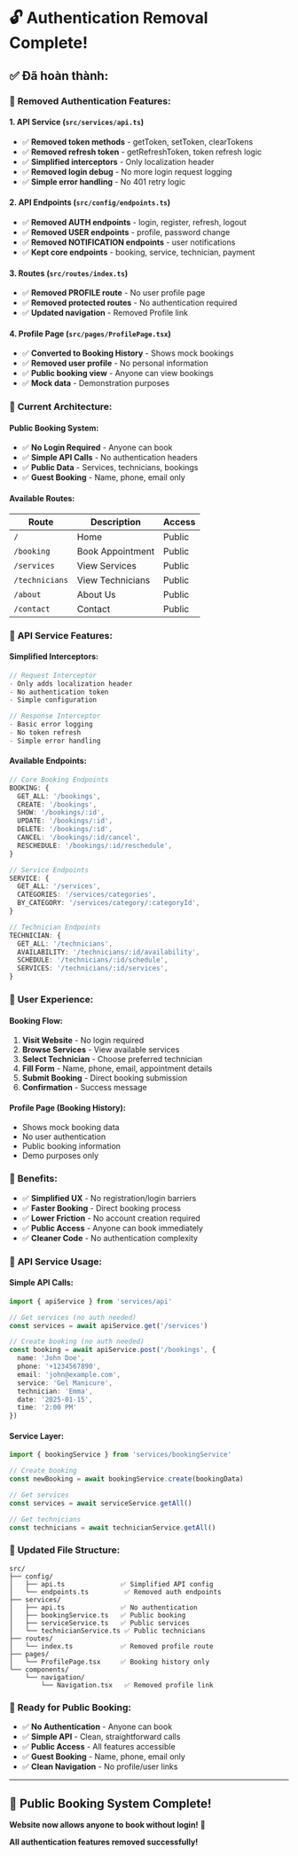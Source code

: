# 🔓 Authentication Removal Complete!

## ✅ **Đã hoàn thành:**

### 🚫 **Removed Authentication Features:**

#### **1. API Service** (`src/services/api.ts`)
- ✅ **Removed token methods** - getToken, setToken, clearTokens
- ✅ **Removed refresh token** - getRefreshToken, token refresh logic
- ✅ **Simplified interceptors** - Only localization header
- ✅ **Removed login debug** - No more login request logging
- ✅ **Simple error handling** - No 401 retry logic

#### **2. API Endpoints** (`src/config/endpoints.ts`)
- ✅ **Removed AUTH endpoints** - login, register, refresh, logout
- ✅ **Removed USER endpoints** - profile, password change
- ✅ **Removed NOTIFICATION endpoints** - user notifications
- ✅ **Kept core endpoints** - booking, service, technician, payment

#### **3. Routes** (`src/routes/index.ts`)
- ✅ **Removed PROFILE route** - No user profile page
- ✅ **Removed protected routes** - No authentication required
- ✅ **Updated navigation** - Removed Profile link

#### **4. Profile Page** (`src/pages/ProfilePage.tsx`)
- ✅ **Converted to Booking History** - Shows mock bookings
- ✅ **Removed user profile** - No personal information
- ✅ **Public booking view** - Anyone can view bookings
- ✅ **Mock data** - Demonstration purposes

### 🎯 **Current Architecture:**

#### **Public Booking System:**
- ✅ **No Login Required** - Anyone can book
- ✅ **Simple API Calls** - No authentication headers
- ✅ **Public Data** - Services, technicians, bookings
- ✅ **Guest Booking** - Name, phone, email only

#### **Available Routes:**
| Route | Description | Access |
|-------|-------------|--------|
| `/` | Home | Public |
| `/booking` | Book Appointment | Public |
| `/services` | View Services | Public |
| `/technicians` | View Technicians | Public |
| `/about` | About Us | Public |
| `/contact` | Contact | Public |

### 🔧 **API Service Features:**

#### **Simplified Interceptors:**
```typescript
// Request Interceptor
- Only adds localization header
- No authentication token
- Simple configuration

// Response Interceptor  
- Basic error logging
- No token refresh
- Simple error handling
```

#### **Available Endpoints:**
```typescript
// Core Booking Endpoints
BOOKING: {
  GET_ALL: '/bookings',
  CREATE: '/bookings',
  SHOW: '/bookings/:id',
  UPDATE: '/bookings/:id',
  DELETE: '/bookings/:id',
  CANCEL: '/bookings/:id/cancel',
  RESCHEDULE: '/bookings/:id/reschedule',
}

// Service Endpoints
SERVICE: {
  GET_ALL: '/services',
  CATEGORIES: '/services/categories',
  BY_CATEGORY: '/services/category/:categoryId',
}

// Technician Endpoints
TECHNICIAN: {
  GET_ALL: '/technicians',
  AVAILABILITY: '/technicians/:id/availability',
  SCHEDULE: '/technicians/:id/schedule',
  SERVICES: '/technicians/:id/services',
}
```

### 📱 **User Experience:**

#### **Booking Flow:**
1. **Visit Website** - No login required
2. **Browse Services** - View available services
3. **Select Technician** - Choose preferred technician
4. **Fill Form** - Name, phone, email, appointment details
5. **Submit Booking** - Direct booking submission
6. **Confirmation** - Success message

#### **Profile Page (Booking History):**
- Shows mock booking data
- No user authentication
- Public booking information
- Demo purposes only

### 🚀 **Benefits:**

- ✅ **Simplified UX** - No registration/login barriers
- ✅ **Faster Booking** - Direct booking process
- ✅ **Lower Friction** - No account creation required
- ✅ **Public Access** - Anyone can book immediately
- ✅ **Cleaner Code** - No authentication complexity

### 🔄 **API Service Usage:**

#### **Simple API Calls:**
```typescript
import { apiService } from 'services/api'

// Get services (no auth needed)
const services = await apiService.get('/services')

// Create booking (no auth needed)
const booking = await apiService.post('/bookings', {
  name: 'John Doe',
  phone: '+1234567890',
  email: 'john@example.com',
  service: 'Gel Manicure',
  technician: 'Emma',
  date: '2025-01-15',
  time: '2:00 PM'
})
```

#### **Service Layer:**
```typescript
import { bookingService } from 'services/bookingService'

// Create booking
const newBooking = await bookingService.create(bookingData)

// Get services
const services = await serviceService.getAll()

// Get technicians
const technicians = await technicianService.getAll()
```

### 📁 **Updated File Structure:**

```
src/
├── config/
│   ├── api.ts              ✅ Simplified API config
│   └── endpoints.ts         ✅ Removed auth endpoints
├── services/
│   ├── api.ts              ✅ No authentication
│   ├── bookingService.ts   ✅ Public booking
│   ├── serviceService.ts   ✅ Public services
│   └── technicianService.ts ✅ Public technicians
├── routes/
│   └── index.ts            ✅ Removed profile route
├── pages/
│   └── ProfilePage.tsx     ✅ Booking history only
└── components/
    └── navigation/
        └── Navigation.tsx   ✅ Removed profile link
```

### 🎉 **Ready for Public Booking:**

- ✅ **No Authentication** - Anyone can book
- ✅ **Simple API** - Clean, straightforward calls
- ✅ **Public Access** - All features accessible
- ✅ **Guest Booking** - Name, phone, email only
- ✅ **Clean Navigation** - No profile/user links

---

## 🎯 **Public Booking System Complete!**

**Website now allows anyone to book without login!** 🚀

**All authentication features removed successfully!**
